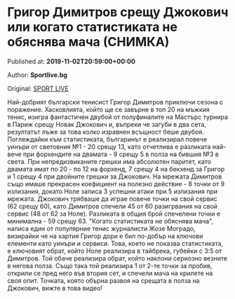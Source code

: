 
# Григор Димитров срещу Джокович или когато статистиката не обяснява мача (СНИМКА)

Published at: **2019-11-02T20:59:00+00:00**

Author: **Sportlive.bg**

Original: [SPORT LIVE](https://www.sportlive.bg/sport/tenis/grigor-dimitrov-sreshtu-dzhokovich-ili-kogato-statistikata-ne-obqsnqva-macha-(snimka)-1391161.html)

Най-добрият български тенисист Григор Димитров приключи сезона с поражение. Хасковлията, който ще се завърне в топ 20 на мъжкия тенис, изигра фантастичен двубой от полуфиналите на Мастърс турнира в Париж срещу Новак Джокович и, въпреки че загуби в два сета, резултатът лъже за това колко изравнен всъщност беше двубоя.
Поглеждайки към статистиката, българинът е реализирал повече уинъри от световния №1 - 20 срещу 13, като отчетлива е разликата най-вече при форхендите на двамата - 9 срещу 5 в полза на бившия №3 в света. При непредизвиканите грешки има абсолютен паритет, като двамата имат по 20 - по 12 на форхенд, 7 срещу 4 на бекхенд за Григор и 1 срещу 4 при двойните грешки за Джокович.
На мрежата Димитров също имаше прекрасен коефициент на полезно действие - 8 точки от 9 излизания, докато Ноле записа 3 успешни атаки при 5 излизания при мрежата. Джокович трябваше да играе повече точки на свой сервис (62 срещу 60), като Димитров спечели 45 от 60 разигрвания на свой сервис (48 от 62 за Ноле). Разликата в общия брой спечелени точки е минимална - 59 срещу 63.
"Когато статистиката не обяснява мача", написа един от популярние тенис журналисти Жозе Моградо, визирайки че на хартия Григор дори е бил по-добър на ключови елементи като уинъри и сервиси. Това, което не показва статистиката, е ключовият обрат, който Ноле реализира в тайбрека, губейки с 3:5 от Димитров. Той обаче реализира обрат, който наклони сериозно везните в негова полза. Също така той реализира 1 от 2-те точки за пробив, открили се пред него във втория сет, и спечели мача на крилете на своя опит. Точката, която обърна развоя на срещата в полза на Джокович, вижте в това видео! 
